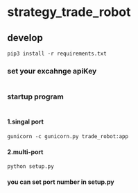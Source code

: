 # strategy_trade_robot
## develop
```
pip3 install -r requirements.txt
```

### set your excahnge apiKey 
#
### startup program
#
#### 1.singal port
```
gunicorn -c gunicorn.py trade_robot:app
```
#### 2.multi-port
```
python setup.py
```
#### you can set port number in setup.py